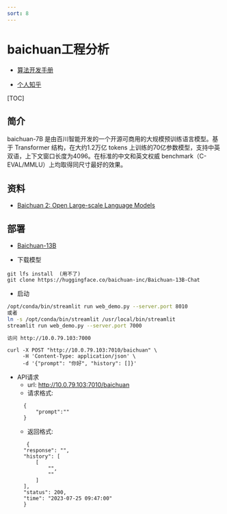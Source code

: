 ```yaml
---
sort: 8
---
```


# baichuan工程分析

* [算法开发手册](https://kg-nlp.github.io/Algorithm-Project-Manual/大模型)

* [个人知乎](https://www.zhihu.com/people/zhangyj-n)

[TOC]



## 简介

baichuan-7B 是由百川智能开发的一个开源可商用的大规模预训练语言模型。基于 Transformer 结构，在大约1.2万亿 tokens 上训练的70亿参数模型，支持中英双语，上下文窗口长度为4096。在标准的中文和英文权威 benchmark（C-EVAL/MMLU）上均取得同尺寸最好的效果。



## 资料

* [Baichuan 2: Open Large-scale Language Models](https://zhuanlan.zhihu.com/p/655606405)



## 部署

* [Baichuan-13B](https://github.com/baichuan-inc/Baichuan-13B/tree/main)

* 下载模型

```
git lfs install  (用不了)
git clone https://huggingface.co/baichuan-inc/Baichuan-13B-Chat

```

* 启动

```bash
/opt/conda/bin/streamlit run web_demo.py --server.port 8010
或者
ln -s /opt/conda/bin/streamlit /usr/local/bin/streamlit
streamlit run web_demo.py --server.port 7000

访问 http://10.0.79.103:7000
```

```
curl -X POST "http://10.0.79.103:7010/baichuan" \
     -H 'Content-Type: application/json' \
     -d '{"prompt": "你好", "history": []}'
```


* API请求
  * url: http://10.0.79.103:7010/baichuan
  * 请求格式: 
  ```
    {
        "prompt":""
    }
  ```
  * 返回格式:
  ```
     {
    "response": "",
    "history": [
        [
            "",
            ""
        ]
    ],
    "status": 200,
    "time": "2023-07-25 09:47:00"
    }
  ```
